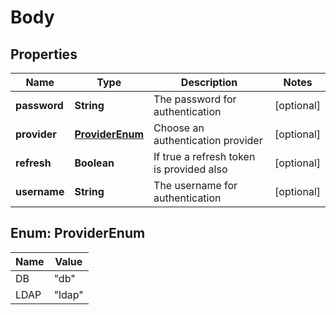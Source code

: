 # Body

## Properties
Name | Type | Description | Notes
------------ | ------------- | ------------- | -------------
**password** | **String** | The password for authentication |  [optional]
**provider** | [**ProviderEnum**](#ProviderEnum) | Choose an authentication provider |  [optional]
**refresh** | **Boolean** | If true a refresh token is provided also |  [optional]
**username** | **String** | The username for authentication |  [optional]

<a name="ProviderEnum"></a>
## Enum: ProviderEnum
Name | Value
---- | -----
DB | &quot;db&quot;
LDAP | &quot;ldap&quot;
